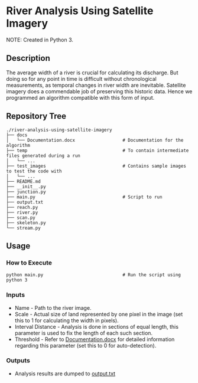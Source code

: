 # River Analysis Using Satellite Imagery

NOTE: Created in Python 3.

## Description

The average width of a river is crucial for calculating its discharge. But doing so for any point in time is difficult without chronological measurements, as temporal changes in river width are inevitable. Satellite imagery does a commendable job of preserving this historic data. Hence we programmed an algorithm compatible with this form of input.

## Repository Tree
```
./river-analysis-using-satellite-imagery
├── docs
│   └── Documentation.docx                  # Documentation for the algorithm
├── temp                                    # To contain intermediate files generated during a run
│   └── ...
├── test_images                             # Contains sample images to test the code with
│   └── ...
├── README.md
├── __init__.py
├── junction.py
├── main.py                                 # Script to run
├── output.txt
├── reach.py
├── river.py
├── scan.py
├── skeleton.py
└── stream.py
```

## Usage

### How to Execute
```
python main.py                              # Run the script using python 3
```

### Inputs
- Name - Path to the river image.
- Scale - Actual size of land represented by one pixel in the image (set this to 1 for calculating the width in pixels).
- Interval Distance - Analysis is done in sections of equal length, this parameter is used to fix the length of each such section.
- Threshold - Refer to [Documentation.docx](docs/Documentation.docx) for detailed information regarding this parameter (set this to 0 for auto-detection).

### Outputs
- Analysis results are dumped to [output.txt](output.txt)
